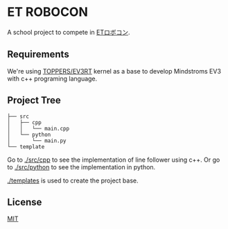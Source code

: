 # ET ROBOCON
A school project to compete in [ETロボコン](https://www.etrobo.jp/).

## Requirements
We're using [TOPPERS/EV3RT](https://dev.toppers.jp/trac_user/ev3pf/wiki/WhatsEV3RT) kernel as a base to develop Mindstroms EV3 with c++ programing language.

## Project Tree
```
├── src
│   ├── cpp
│   │   └── main.cpp
│   └── python
│       └── main.py
└── template
```
Go to [./src/cpp](./src/cpp/) to see the implementation of line follower using c++. Or go to [./src/python](./src/python/) to see the implementation in python.

[./templates](./templates/) is used to create the project base.

## License
[MIT](./LICENSE)
